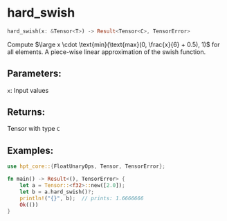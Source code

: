 # hard_swish
```rust
hard_swish(x: &Tensor<T>) -> Result<Tensor<C>, TensorError>
```
Compute $\large x \cdot \text{min}(\text{max}(0, \frac{x}{6} + 0.5), 1)$ for all elements. A piece-wise linear approximation of the swish function.

## Parameters:
`x`: Input values

## Returns:
Tensor with type `C`

## Examples:
```rust
use hpt_core::{FloatUnaryOps, Tensor, TensorError};

fn main() -> Result<(), TensorError> {
    let a = Tensor::<f32>::new([2.0]);
    let b = a.hard_swish()?;
    println!("{}", b);  // prints: 1.6666666
    Ok(())
}
```